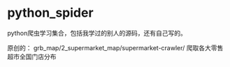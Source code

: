 # python_spider

python爬虫学习集合，包括我学过的别人的源码，还有自己写的。

原创的：
grb_map/2_supermarket_map/supermarket-crawler/        爬取各大零售超市全国门店分布      